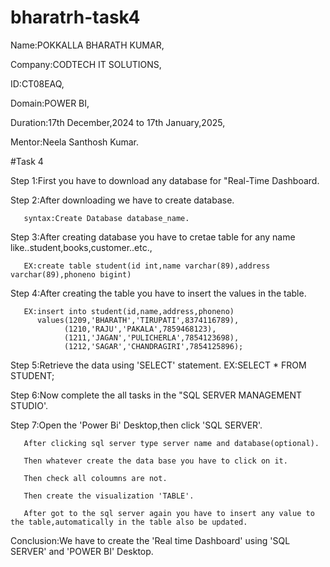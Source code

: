 # bharatrh-task4

Name:POKKALLA BHARATH KUMAR,

Company:CODTECH IT SOLUTIONS,

ID:CT08EAQ,

Domain:POWER BI,

Duration:17th December,2024 to 17th January,2025,

Mentor:Neela Santhosh Kumar.

#Task 4

Step 1:First you have to download any database for "Real-Time Dashboard.

Step 2:After downloading we have to create database.

       syntax:Create Database database_name.

Step 3:After creating database you have to cretae table for any name like..student,books,customer..etc.,

       EX:create table student(id int,name varchar(89),address varchar(89),phoneno bigint)

Step 4:After creating the table you have to insert the values in the table.

       EX:insert into student(id,name,address,phoneno)
          values(1209,'BHARATH','TIRUPATI',8374116789),
                (1210,'RAJU','PAKALA',7859468123),
                (1211,'JAGAN','PULICHERLA',7854123698),
                (1212,'SAGAR','CHANDRAGIRI',7854125896);

Step 5:Retrieve the data using 'SELECT' statement.
       EX:SELECT * FROM STUDENT;

Step 6:Now complete the all tasks in the "SQL SERVER MANAGEMENT STUDIO'.

Step 7:Open the 'Power Bi' Desktop,then click 'SQL SERVER'.

       After clicking sql server type server name and database(optional).

       Then whatever create the data base you have to click on it.

       Then check all coloumns are not.

       Then create the visualization 'TABLE'.

       After got to the sql server again you have to insert any value to the table,automatically in the table also be updated.

Conclusion:We have to create the 'Real time Dashboard' using 'SQL SERVER' and 'POWER BI' Desktop.
